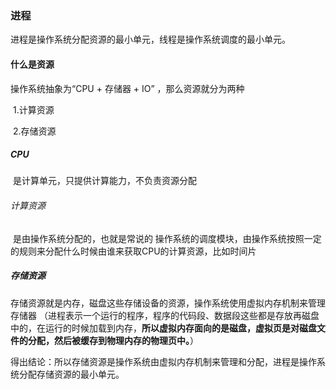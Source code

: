 ### 进程

进程是操作系统分配资源的最小单元，线程是操作系统调度的最小单元。

#### 什么是资源

操作系统抽象为“CPU + 存储器 + IO” ，那么资源就分为两种

​	1.计算资源

​	2.存储资源

##### CPU

​	是计算单元，只提供计算能力，不负责资源分配

###### 计算资源

​	是由操作系统分配的，也就是常说的 操作系统的调度模块，由操作系统按照一定的规则来分配什么时候由谁来获取CPU的计算资源，比如时间片

##### 存储资源

​	存储资源就是内存，磁盘这些存储设备的资源，操作系统使用虚拟内存机制来管理存储器 （进程表示一个运行的程序，程序的代码段、数据段这些都是存放再磁盘中的，在运行的时候加载到内存，**所以虚拟内存面向的是磁盘，虚拟页是对磁盘文件的分配，然后被缓存到物理内存的物理页中。**）

得出结论：所以存储资源是操作系统由虚拟内存机制来管理和分配，进程是操作系统分配存储资源的最小单元。

